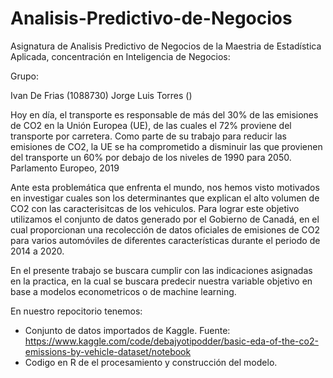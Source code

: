 # Analisis-Predictivo-de-Negocios
Asignatura de Analisis Predictivo de Negocios de la Maestria de Estadística Aplicada, concentración en Inteligencia de Negocios:

Grupo:

Ivan De Frias (1088730)
Jorge Luis Torres ()

Hoy en día, el transporte es responsable de más del 30% de las emisiones de CO2 en la Unión Europea (UE), de las cuales el 72% proviene del transporte por carretera. Como parte de su trabajo para reducir las emisiones de CO2, la UE se ha comprometido a disminuir las que provienen del transporte un 60% por debajo de los niveles de 1990 para 2050. Parlamento Europeo, 2019

Ante esta problemática que enfrenta el mundo, nos hemos visto motivados en investigar cuales son los determinantes que explican el alto volumen de CO2 con las caracterisitcas de los vehiculos. Para lograr este objetivo utilizamos el conjunto de datos generado por el Gobierno de Canadá, en el cual proporcionan una recolección de datos oficiales de emisiones de CO2 para varios automóviles de diferentes características durante el periodo de 2014 a 2020.

En el presente trabajo se buscara cumplir con las indicaciones asignadas en la practica, en la cual se buscara predecir nuestra variable objetivo en base a modelos econometricos o de machine learning.

En nuestro repocitorio tenemos:

- Conjunto de datos importados de Kaggle. Fuente: https://www.kaggle.com/code/debajyotipodder/basic-eda-of-the-co2-emissions-by-vehicle-dataset/notebook
- Codigo en R de el procesamiento y construcción del modelo.
